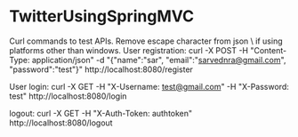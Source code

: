 # TwitterUsingSpringMVC

Curl commands to test APIs. Remove escape character from json \ if using platforms other than windows.
User registration: 
curl -X POST -H "Content-Type: application/json" -d "{\"name\":\"sar\", \"email\":\"sarvednra@gmail.com\",
\"password\":\"test\"}" http://localhost:8080/register

User login:
curl -X GET -H "X-Username: test@gmail.com" -H "X-Password: test" http://localhost:8080/login

logout:
curl -X GET -H "X-Auth-Token: authtoken" http://localhost:8080/logout